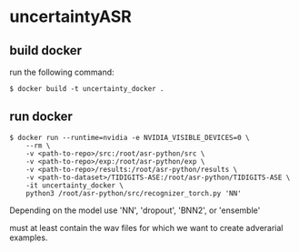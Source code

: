 # uncertaintyASR

## build docker

run the following command:

    $ docker build -t uncertainty_docker .


## run docker

    $ docker run --runtime=nvidia -e NVIDIA_VISIBLE_DEVICES=0 \
        --rm \
        -v <path-to-repo>/src:/root/asr-python/src \
        -v <path-to-repo>/exp:/root/asr-python/exp \
        -v <path-to-repo>/results:/root/asr-python/results \
        -v <path-to-dataset>/TIDIGITS-ASE:/root/asr-python/TIDIGITS-ASE \
        -it uncertainty_docker \
        python3 /root/asr-python/src/recognizer_torch.py 'NN'
    
 Depending on the model use 'NN', 'dropout', 'BNN2', or 'ensemble'
 
 <path-to-dataset> must at least contain the wav files for which we want to create adverarial examples.
